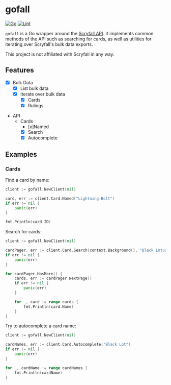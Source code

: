 # gofall

[![Go](https://github.com/SethCurry/gofall/actions/workflows/test.yml/badge.svg)](https://github.com/SethCurry/gofall/actions/workflows/test.yml)
[![Lint](https://github.com/SethCurry/gofall/actions/workflows/lint.yml/badge.svg)](https://github.com/SethCurry/gofall/actions/workflows/lint.yml)

`gofall` is a Go wrapper around the [Scryfall API](https://scryfall.com/docs/api).
It implements common methods of the API such as searching for cards, as well as
utilities for iterating over Scryfall's bulk data exports.

This project is not affiliated with Scryfall in any way.

## Features

- [x] Bulk Data
  - [x] List bulk data
  - [x] Iterate over bulk data
    - [x] Cards
    - [x] Rulings
- API
  - Cards
    - [x]Named
    - [x] Search
    - [x] Autocomplete

## Examples

### Cards

Find a card by name:

```go
client := gofall.NewClient(nil)

card, err := client.Card.Named("Lightning Bolt")
if err != nil {
    panic(err)
}

fmt.Println(card.ID)
```

Search for cards:

```go
client := gofall.NewClient(nil)

cardPager, err := client.Card.Search(context.Background(), "Black Lotus", gofall.CardSearchOptions{})
if err != nil {
    panic(err)
}

for cardPager.HasMore() {
    cards, err := cardPager.NextPage()
    if err != nil {
        panic(err)
    }

    for _, card := range cards {
        fmt.Println(card.Name)
    }
}
```

Try to autocomplete a card name:

```go
client := gofall.NewClient(nil)

cardNames, err := client.Card.Autocomplete("Black Lot")
if err != nil {
    panic(err)
}

for _, cardName := range cardNames {
    fmt.Println(cardName)
}
```
